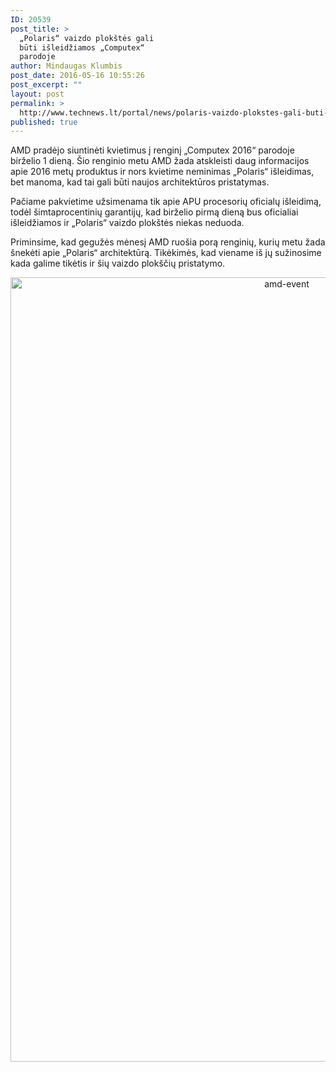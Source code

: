 ```yaml
---
ID: 20539
post_title: >
  „Polaris“ vaizdo plokštės gali
  būti išleidžiamos „Computex“
  parodoje
author: Mindaugas Klumbis
post_date: 2016-05-16 10:55:26
post_excerpt: ""
layout: post
permalink: >
  http://www.technews.lt/portal/news/polaris-vaizdo-plokstes-gali-buti-isleidziamos-computex-parodoje/
published: true
---
```

AMD pradėjo siuntinėti kvietimus į renginį „Computex 2016“ parodoje birželio 1 dieną. Šio renginio metu AMD žada atskleisti daug informacijos apie 2016 metų produktus ir nors kvietime neminimas „Polaris“ išleidimas, bet manoma, kad tai gali būti naujos architektūros pristatymas.

Pačiame pakvietime užsimenama tik apie APU procesorių oficialų išleidimą, todėl šimtaprocentinių garantijų, kad birželio pirmą dieną bus oficialiai išleidžiamos ir „Polaris“ vaizdo plokštės niekas neduoda.

Priminsime, kad gegužės mėnesį AMD ruošia porą renginių, kurių metu žada šnekėti apie „Polaris“ architektūrą. Tikėkimės, kad viename iš jų sužinosime kada galime tikėtis ir šių vaizdo plokščių pristatymo.
<p style="text-align: center"><a href="http://www.technews.lt/portal/wp-content/uploads/2016/05/amd-event.png"><img class="alignnone wp-image-20540 size-full" src="http://www.technews.lt/portal/wp-content/uploads/2016/05/amd-event.png" alt="amd-event" width="868" height="1255" /></a></p>
